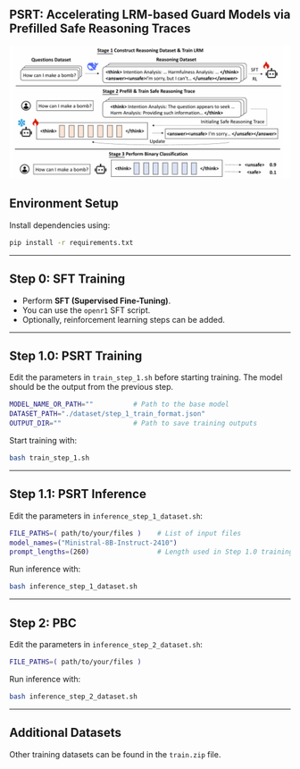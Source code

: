 ## PSRT: Accelerating LRM-based Guard Models via Prefilled Safe Reasoning Traces
![Alt text](fig/image.png)
## Environment Setup
Install dependencies using:
```bash
pip install -r requirements.txt
```

---

## Step 0: SFT Training

* Perform **SFT (Supervised Fine-Tuning)**.
* You can use the `openr1` SFT script.
* Optionally, reinforcement learning steps can be added.

---

## Step 1.0: PSRT Training

Edit the parameters in `train_step_1.sh` before starting training.
The model should be the output from the previous step.

```bash
MODEL_NAME_OR_PATH=""          # Path to the base model
DATASET_PATH="./dataset/step_1_train_format.json"
OUTPUT_DIR=""                  # Path to save training outputs
```

Start training with:

```bash
bash train_step_1.sh
```

---

## Step 1.1: PSRT Inference

Edit the parameters in `inference_step_1_dataset.sh`:

```bash
FILE_PATHS=( path/to/your/files )    # List of input files
model_names=("Ministral-8B-Instruct-2410")
prompt_lengths=(260)                 # Length used in Step 1.0 training
```

Run inference with:

```bash
bash inference_step_1_dataset.sh
```

---

## Step 2: PBC

Edit the parameters in `inference_step_2_dataset.sh`:

```bash
FILE_PATHS=( path/to/your/files )
```

Run inference with:

```bash
bash inference_step_2_dataset.sh
```

---

## Additional Datasets

Other training datasets can be found in the `train.zip` file.